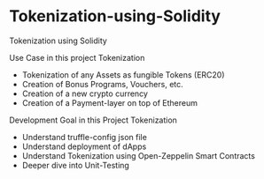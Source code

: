 # Tokenization-using-Solidity
Tokenization using Solidity

Use Case in this project Tokenization
- Tokenization of any Assets as fungible Tokens (ERC20) 
- Creation of Bonus Programs, Vouchers, etc. 
- Creation of a new crypto currency 
- Creation of a Payment-layer on top of Ethereum

Development Goal in this Project Tokenization
- Understand truffle-config json file 
- Understand deployment of dApps 
- Understand Tokenization using Open-Zeppelin Smart Contracts 
- Deeper dive into Unit-Testing 
